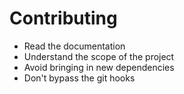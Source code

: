 # Contributing

+ Read the documentation
+ Understand the scope of the project
+ Avoid bringing in new dependencies
+ Don't bypass the git hooks
